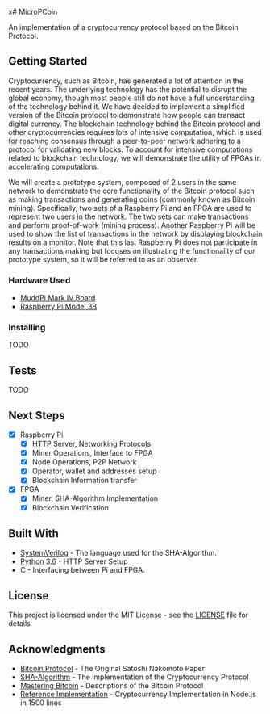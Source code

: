 x# MicroPCoin

An implementation of a cryptocurrency protocol based on the Bitcoin Protocol.

## Getting Started

Cryptocurrency, such as Bitcoin, has generated a lot of attention in the recent years. The underlying technology has the potential to disrupt the global economy, though most people still do not have a full understanding of the technology behind it. We have decided to implement a simplified version of the Bitcoin protocol to demonstrate how people can transact digital currency. The blockchain technology behind the Bitcoin protocol and other cryptocurrencies requires lots of intensive computation, which is used for reaching consensus through a peer-to-peer network adhering to a protocol for validating new blocks. To account for intensive computations related to blockchain technology, we will demonstrate the utility of FPGAs in accelerating computations.

We will create a prototype system, composed of 2 users in the same network to demonstrate the core functionality of the Bitcoin protocol such as making transactions and generating coins (commonly known as Bitcoin mining). Specifically, two sets of a Raspberry Pi and an FPGA are used to represent two users in the network. The two sets can make transactions and perform proof-of-work (mining process). Another Raspberry Pi will be used to show the list of transactions in the network by displaying blockchain results on a monitor. Note that this last Raspberry Pi does not participate in any transactions making but focuses on illustrating the functionality of our prototype system, so it will be referred to as an observer. 

### Hardware Used

- [MuddPi Mark IV Board](http://pages.hmc.edu/harris/class/e155/E155BoardSchematic2.pdf) 
- [Raspberry Pi Model 3B](https://www.raspberrypi.org/documentation/hardware/raspberrypi/schematics/Raspberry-Pi-3B-V1.2-Schematics.pdf)


### Installing

TODO

## Tests

TODO

## Next Steps

- [x] Raspberry Pi  
  - [x] HTTP Server, Networking Protocols
  - [x] Miner Operations, Interface to FPGA
  - [x] Node Operations, P2P Network
  - [x] Operator, wallet and addresses setup
  - [x] Blockchain Information transfer
- [x] FPGA  
  - [x] Miner, SHA-Algorithm Implementation
  - [x] Blockchain Verification

## Built With

* [SystemVerilog](http://ieeexplore.ieee.org/document/6469140/) - The language used for the SHA-Algorithm.
* [Python 3.6](https://www.python.org/) - HTTP Server Setup
* C - Interfacing between Pi and FPGA.

## License

This project is licensed under the MIT License - see the [LICENSE](LICENSE) file for details

## Acknowledgments

* [Bitcoin Protocol](https://bitcoin.org/bitcoin.pd://bitcoin.org/bitcoin.pdf) - The Original Satoshi Nakomoto Paper
* [SHA-Algorithm](https://csrc.nist.gov/csrc/media/publications/fips/180/4/final/documents/fips180-4-draft-aug2014.pdf) - The implementation of the Cryptocurrency Protocol
* [Mastering Bitcoin](https://github.com/bitcoinbook/bitcoinbook) - Descriptions of the Bitcoin Protocol
* [Reference Implementation](https://github.com/conradoqg/naivecoin) - Cryptocurrency Implementation in Node.js in 1500 lines
